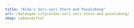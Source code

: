 ```yaml
---
title: "Alda's Sari-sari Store and Pasalubong"
url: /batangas-city/aldas-sari-sari-store-and-pasalubong/
shop: Lebensmittel
---
```

